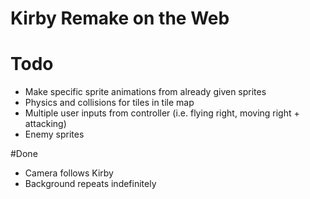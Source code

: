 # Kirby Remake on the Web

# Todo

- Make specific sprite animations from already given sprites
- Physics and collisions for tiles in tile map
- Multiple user inputs from controller (i.e. flying right, moving right + attacking)
- Enemy sprites

#Done

- Camera follows Kirby
- Background repeats indefinitely